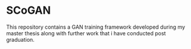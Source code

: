 # SCoGAN
This repository contains a GAN training framework developed during my master thesis along with further work that i have conducted post graduation.
